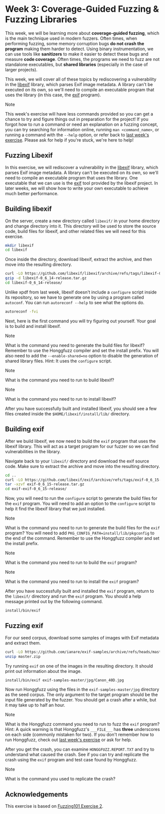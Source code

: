 # Week 3: Coverage-Guided Fuzzing & Fuzzing Libraries

This week, we will be learning more about **coverage-guided fuzzing**, which is the main technique used in modern fuzzers.
Often times, when performing fuzzing, some memory corruption bugs **do not crash the program** making them harder to detect.
Using binary instrumentation, we can use tools like **sanitizers** to make it easier to detect these bugs and measure **code coverage**.
Often times, the programs we need to fuzz are not standalone executables, but **shared libraries** (especially in the case of larger projects).

This week, we will cover all of these topics by rediscovering a vulnerability in the [libexif](https://libexif.github.io/) library, which parses Exif image metadata.
A library can't be executed on its own, so we'll need to compile an executable program that uses the library (in this case, the [exif](https://github.com/libexif/exif) program).

> [!NOTE]
> This week's exercise will have less commands provided so you can get a chance to try and figure things out in preparation for the project!
> If you forgot how to run a command or need an explanation on a fuzzing concept, you can try searching for information online, running `man <command_name>`, or running a command with the `--help` option, or refer back to [last week's exercise](02-intro-to-fuzzing.md).
> Please ask for help if you're stuck, we're here to help!

## Fuzzing Libexif

In this exercise, we will rediscover a vulnerability in the [libexif](https://libexif.github.io/) library, which parses Exif image metadata.
A library can't be executed on its own, so we'll need to compile an executable program that uses the library.
One executable that we can use is the [exif](https://github.com/libexif/exif) tool provided by the libexif project.
In later weeks, we will show how to write your own executable to achieve much better performance.

## Building libexif

On the server, create a new directory called `libexif/` in your home directory and change directory into it. This directory will be used to store the source code, build files for libexif, and other related files we will need for this exercise.

```sh
mkdir libexif
cd libexif
```

Once inside the directory, download libexif, extract the archive, and then move into the resulting directory.

```sh
curl -LO https://github.com/libexif/libexif/archive/refs/tags/libexif-0_6_14-release.tar.gz
gzip -d libexif-0_6_14-release.tar.gz
cd libexif-0_6_14-release/
```

Unlike xpdf from last week, libexif doesn't include a `configure` script inside its repository, so we have to generate one by using a program called `autoconf`. You can run `autoreconf --help` to see what the options do.

```sh
autoreconf -fvi
```

Next, here is the first command you will try figuring out yourself.
Your goal is to build and install libexif.

> [!NOTE]
> What is the command you need to generate the build files for libexif?
> Remember to use the Honggfuzz compiler and set the install prefix.
> You will also need to add the `--enable-shared=no` option to disable the generation of shared library files.
> Hint: It uses the `configure` script.

> [!NOTE]
> What is the command you need to run to build libexif?

> [!NOTE]
> What is the command you need to run to install libexif?

After you have successfully built and installed libexif, you should see a few files created inside the `$HOME/libexif/install/lib/` directory.

## Building exif

After we build libexif, we now need to build the `exif` program that uses the libexif library.
This will act as a target program for our fuzzer so we can find vulnerabilities in the library.

Navigate back to your `libexif/` directory and download the exif source code. Make sure to extract the archive and move into the resulting directory.

```sh
cd ..
curl -LO https://github.com/libexif/exif/archive/refs/tags/exif-0_6_15-release.tar.gz
tar -xzvf exif-0_6_15-release.tar.gz
cd exif-exif-0_6_15-release/
```

Now, you will need to run the `configure` script to generate the build files for the `exif` program.
You will need to add an option to the `configure` script to help it find the libexif library that we just installed.

> [!NOTE]
> What is the command you need to run to generate the build files for the `exif` program?
> You will need to add `PKG_CONFIG_PATH=install/lib/pkgconfig` to the end of the command.
> Remember to use the Honggfuzz compiler and set the install prefix.

> [!NOTE]
> What is the command you need to run to build the `exif` program?

> [!NOTE]
> What is the command you need to run to install the `exif` program?

After you have successfully built and installed the `exif` program, return to the `libexif/` directory and run the `exif` program.
You should a help message printed out by the following command.

```sh
install/bin/exif
```

## Fuzzing exif

For our seed corpus, download some samples of images with Exif metadata and extract them.

```sh
curl -LO https://github.com/ianare/exif-samples/archive/refs/heads/master.zip
unzip master.zip
```

Try running `exif` on one of the images in the resulting directory.
It should print out information about the image.

```sh
install/bin/exif exif-samples-master/jpg/Canon_40D.jpg
```

Now run Honggfuzz using the files in the `exif-samples-master/jpg` directory as the seed corpus.
The only argument to the target program should be the input file generated by the fuzzer.
You should get a crash after a while, but it may take up to half an hour.

> [!NOTE]
> What is the Honggfuzz command you need to run to fuzz the `exif` program?
> Hint: A quick warning is that Honggfuzz's `___FILE___` has **three** underscores on each side (commonly mistaken for two).
> If you don't remember how to run Honggfuzz, check out [last week's exercise](02-intro-to-fuzzing.md) or ask for help.

After you get the crash, you can examine `HONGGFUZZ.REPORT.TXT` and try to understand what caused the crash.
See if you can try and replicate the crash using the `exif` program and test case found by Honggfuzz.

> [!NOTE]
> What is the command you used to replicate the crash?

## Acknowledgements
This exercise is based on [Fuzzing101 Exercise 2](https://github.com/antonio-morales/Fuzzing101/tree/main/Exercise%202).
